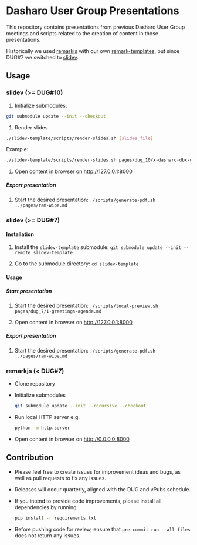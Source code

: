 # Dasharo User Group Presentations
<!--
SPDX-FileCopyrightText: 2025 3mdeb <contact@3mdeb.com>

SPDX-License-Identifier: CC-BY-SA-4.0
-->

This repository contains presentations from previous Dasharo User Group
meetings and scripts related to the creation of content in those presentations.

Historically we used [remarkjs](https://github.com/remarkjs/remark) with our
own [remark-templates](https://github.com/3mdeb/remark-templates), but since
DUG#7 we switched to [slidev](https://sli.dev/).

## Usage

### slidev (>= DUG#10)

1. Initialize submodules:

```sh
git submodule update --init --checkout
```

1. Render slides

```sh
./slidev-template/scripts/render-slides.sh [slides_file]
```

Example:

```sh
./slidev-template/scripts/render-slides.sh pages/dug_10/x-dasharo-dbx-uc-ci.md
```

1. Open content in browser on <http://127.0.0.1:8000>

##### Export presentation

1. Start the desired presentation:
    `./scripts/generate-pdf.sh ../pages/ram-wipe.md`

### slidev (>= DUG#7)

#### Installation

1. Install the `slidev-template` submodule:
    `git submodule update --init --remote slidev-template`

2. Go to the submodule directory:
    `cd slidev-template`

#### Usage

##### Start presentation

1. Start the desired presentation:
    `./scripts/local-preview.sh pages/dug_7/1-greetings-agenda.md`

2. Open content in browser on <http://127.0.0.1:8000>

##### Export presentation

1. Start the desired presentation:
    `./scripts/generate-pdf.sh ../pages/ram-wipe.md`

### remarkjs (< DUG#7)

- Clone repository
- Initialize submodules

  ```bash
  git submodule update --init --recursive --checkout
  ```

- Run local HTTP server e.g.

  ```bash
  python -m http.server
  ```

- Open content in browser on http://0.0.0.0:8000

## Contribution

- Please feel free to create issues for improvement ideas and bugs, as well as
  pull requests to fix any issues.
- Releases will occur quarterly, aligned with the DUG and vPubs schedule.
- If you intend to provide code improvements, please install all dependencies
  by running:

  ```bash
  pip install -r requirements.txt
  ```

- Before pushing code for review, ensure that `pre-commit run --all-files` does
  not return any issues.
